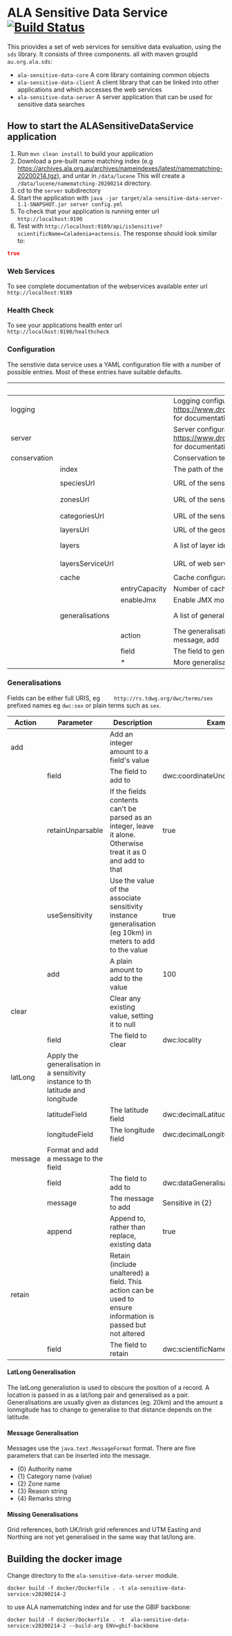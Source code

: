 # ALA Sensitive Data Service [![Build Status](https://travis-ci.org/AtlasOfLivingAustralia/ala-sensitive-data-service.svg?branch=master)](https://travis-ci.org/AtlasOfLivingAustralia/ala-sensitive-data-service)

This priovides a set of web services for sensitive data evaluation, using the `sds` library.
It consists of three components. all with maven groupId `au.org.ala.sds`:

* `ala-sensitive-data-core` A core library containing common objects
* `ala-sensitive-data-client` A client library that can be linked into other applications and which accesses the web services
* `ala-sensitive-data-server` A server application that can be used for sensitive data searches

## How to start the ALASensitiveDataService application

1. Run `mvn clean install` to build your application
1. Download a pre-built name matching index (e.g https://archives.ala.org.au/archives/nameindexes/latest/namematching-20200214.tgz), and untar in `/data/lucene` This will create a `/data/lucene/namematching-20200214` directory.
1. cd to the `server` subdirectory
1. Start the application with `java -jar target/ala-sensitive-data-server-1.1-SNAPSHOT.jar server config.yml`
1. To check that your application is running enter url `http://localhost:9190`
1. Test with `http://localhost:9189/api/isSensitive?scientificName=Caladenia+actensis`. The response should look similar to:

```json
true
```

### Web Services

To see complete documentation of the webservices available enter url `http://localhost:9189`

### Health Check

To see your applications health enter url `http://localhost:9190/healthcheck`

### Configuration

The senstivie data service uses a YAML configuration file with a number of possible entries.
Most of these entries have suitable defaults.

| | | | Description | Example | Default |
| --- | --- | --- | --- | --- | --- |
| logging | | | Logging configuration, see https://www.dropwizard.io/en/latest/manual/configuration.html for documentation | | |
| server | | | Server configuration, see https://www.dropwizard.io/en/latest/manual/configuration.html for documentation | | |
| conservation | | | Conservation testing configuration | | |
| | index | | The path of the index directory | | `/data/lucene/namematching` |
| | speciesUrl | | URL of the sensitive species configuration (XML) |  | `https://sds.ala.org.au/sensitive-species-data.xml` | 
| | zonesUrl | | URL of the sensitivity zones configuration (XML) |  | `https://sds.ala.org.au/sensitivity-zones.xml` | 
| | categoriesUrl | | URL of the sensitivity categories configuration (XML) |  | `https://sds.ala.org.au/sensitivity-categories.xml` | 
| | layersUrl | | URL of the geospatial layers configuration (JSON) |  | `https://sds.ala.org.au/ws/layers` | 
| | layers | | A list of layer identifiers if not configured via URL  | - "cl22" - "cl23"  |  | 
| | layersServiceUrl | | URL of web service for layer tests |  | `https://spatial.ala.org.au/layers-service` | 
| | cache | | Cache configuration | | |
| | | entryCapacity | Number of cache entries | 10000 | |
| | | enableJmx | Enable JMX monitoring | true | |
| | generalisations | | A list of generalisations to apply to sensitive data | | Defaults to a list of common Darwin Core location and date fields |
| | | action | The generalisation type. One of clear, retain, latLong, message, add | | |
| | | field | The field to generalise | dwc:locality | |
| | | * | More generalisation options, see below | | |

### Generalisations

Fields can be either full URIS, eg `	http://rs.tdwg.org/dwc/terms/sex` 
prefixed names eg `dwc:sex` or plain terms such as `sex`.

| Action | Parameter | Description | Example |
| --- | --- | --- | --- |
| add | | Add an integer amount to a field's value | | 
| | field | The field to add to | dwc:coordinateUncertaintyInMeters |
| | retainUnparsable | If the fields contents can't be parsed as an integer, leave it alone. Otherwise treat it as 0 and add to that | true |
| | useSensitivity | Use the value of the associate sensitivity instance generalisation (eg 10km) in meters to add to the value | true |
| | add | A plain amount to add to the value | 100 |
| clear | | Clear any existing value, setting it to null | |
| | field | The field to clear | dwc:locality |
| latLong | Apply the generalisation in a sensitivity instance to th latitude and longitude | |
| | latitudeField | The latitude field | dwc:decimalLatitude |
| | longitudeField | The longitude field | dwc:decimalLongitude |
| message | Format and add a message to the field | |
| | field | The field to add to | dwc:dataGeneralisations |
| | message | The message to add | Sensitive in {2} |
| | append | Append to, rather than replace, existing data | true |
| retain | | Retain (include unaltered) a field. This action can be used to ensure information is passed but not altered | |
| | field | The field to retain | dwc:scientificName |

#### LatLong Generalisation

The latLong generalistion is used to obscure the position of a record.
A location is passed in as a lat/long pair and generalised as a pair.
Generalisations are usually given as distances (eg. 20km) and the amount a
lonmgitude has to change to generalise to that distance depends on the latitude.

#### Message Generalisation

Messages use the `java.text.MessageFormat` format.
There are five parameters that can be inserted into the message.

 * {0} Authority name
 * {1} Category name (value)
 * {2} Zone name
 * {3} Reason string
 * {4} Remarks string
 
#### Missing Generalisations

Grid references, both UK/Irish grid references and
UTM Easting and Northing are not yet generalised in the
same way that lat/long are.

## Building the docker image

Change directory to the `ala-sensitive-data-server` module.

```shell script
docker build -f docker/Dockerfile . -t ala-sensitive-data-service:v20200214-2
```

to use ALA namematching index and for use the GBIF backbone:

```shell script
docker build -f docker/Dockerfile . -t  ala-sensitive-data-service:v20200214-2 --build-arg ENV=gbif-backbone
```
